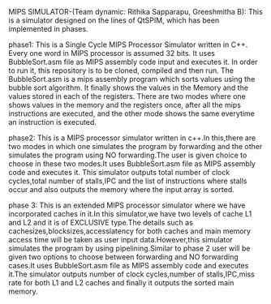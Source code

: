 MIPS SIMULATOR-(Team dynamic: Rithika Sapparapu, Greeshmitha B):
This is a simulator designed on the lines of QtSPIM, which has been implemented in phases.

phase1:
This is a Single Cycle MIPS Processor Simulator written in C++. Every one word in MIPS processor is assumed 32 bits. It uses BubbleSort.asm file as MIPS assembly code input and executes it.
In order to run it, this repository is to be cloned, compiled and then run. The BubbleSort.asm is a mips assembly program which sorts values using the bubble sort algorithm. It finally shows the values in the Memory and the values stored in each of the registers. There are two modes where one shows values in the memory and the registers once, after all the mips instructions are executed, and the other mode shows the same everytime an instruction is executed.  

phase2:
This is a MIPS processor simulator written in c++.In this,there are two modes in which one simulates the program by forwarding and the other simulates the program using NO forwarding.The user is given choice to choose in these two modes.It uses BubbleSort.asm file as MIPS assembly code and executes it.
This simulator outputs total number of clock cycles,total number of stalls,IPC and the list of instructions where stalls occur and also outputs the memory where the input array is sorted.

phase 3:
This is an extended MIPS processor simulator where we have incorporated caches in it.In this simulator,we have two levels of cache L1 and L2 and it is of EXCLUSIVE type.The details such as cachesizes,blocksizes,accesslatency for both caches and main memory access time will be taken as user input data.However,this simulator simulates the program by using pipelining.Similar to phase 2 user will be given two options to choose between forwarding and NO forwarding cases.It uses BubbleSort.asm file as MIPS assembly code and executes it.The simulator outputs number of clock cycles,number of stalls,IPC,miss rate for both L1 and L2 caches and finally it outputs the sorted main memory.
